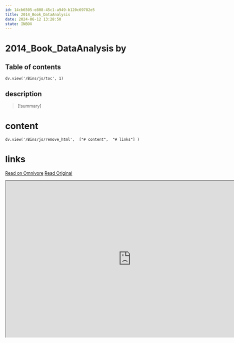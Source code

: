 ```yaml
---
id: 14cb6505-e808-45c1-a949-b120c69782e5
title: 2014_Book_DataAnalysis
date: 2024-06-12 13:28:50
state: INBOX
---
```


# 2014_Book_DataAnalysis by 
## Table of contents
```dataviewjs 
dv.view('/Bins/js/toc', 1) 
```


## description
>[!summary] 
> 


# content
```dataviewjs 
dv.view('/Bins/js/remove_html',  ["# content",  "# links"] ) 
```




# links
[Read on Omnivore](https://omnivore.app/me/u-63-ce-62-ef-7993-4-a-71-b-697-348679166451-2014-book-data-anal-1900bfe3f84)
[Read Original](https://omnivore.app/attachments/u/63ce62ef-7993-4a71-b697-348679166451/2014_Book_DataAnalysis.pdf)

<iframe src="https://omnivore.app/attachments/u/63ce62ef-7993-4a71-b697-348679166451/2014_Book_DataAnalysis.pdf"  width="800" height="500"></iframe>
